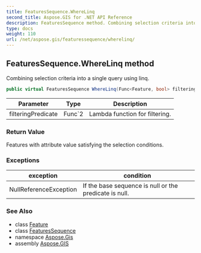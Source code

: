 ```yaml
---
title: FeaturesSequence.WhereLinq
second_title: Aspose.GIS for .NET API Reference
description: FeaturesSequence method. Combining selection criteria into a single query using linq
type: docs
weight: 110
url: /net/aspose.gis/featuressequence/wherelinq/
---
```

## FeaturesSequence.WhereLinq method

Combining selection criteria into a single query using linq.

```csharp
public virtual FeaturesSequence WhereLinq(Func<Feature, bool> filteringPredicate)
```

| Parameter | Type | Description |
| --- | --- | --- |
| filteringPredicate | Func`2 | Lambda function for filtering. |

### Return Value

Features with attribute value satisfying the selection conditions.

### Exceptions

| exception | condition |
| --- | --- |
| NullReferenceException | If the base sequence is null or the predicate is null. |

### See Also

* class [Feature](../../feature/)
* class [FeaturesSequence](../)
* namespace [Aspose.Gis](../../featuressequence/)
* assembly [Aspose.GIS](../../../)


